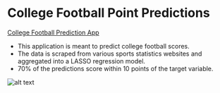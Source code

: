 # College Football Point Predictions

[College Football Prediction App](https://mazurski.shinyapps.io/CollegeFootballGamePredictionApp/)

* This application is meant to predict college football scores.
* The data is scraped from various sports statistics websites and aggregated into a LASSO regression model.
* 70% of the predictions score within 10 points of the target variable.

![alt text](https://github.com/smazurski/ShinyData/blob/master/CFB_Shiny_App.PNG?raw=true) 


